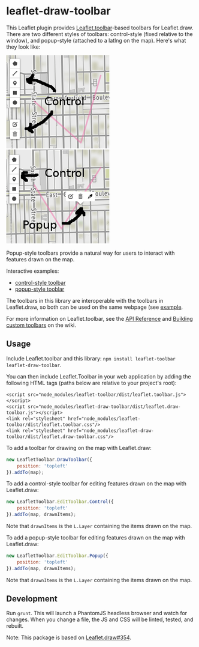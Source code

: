 leaflet-draw-toolbar
====================

[Leaflet.toolbar]: https://github.com/Leaflet/Leaflet.toolbar
[Leaflet.draw]: https://github.com/Leaflet/Leaflet.draw

This Leaflet plugin provides [Leaflet.toolbar][]-based toolbars for
Leaflet.draw. There are two different styles of toolbars:
control-style (fixed relative to the window), and popup-style (attached to a
latlng on the map). Here's what they look like:

![control-style toolbar](examples/control.png)
![popup-style toolbar](examples/popup.png)

Popup-style toolbars provide a natural way for users to interact with features
drawn on the map.

Interactive examples:

  - [control-style toolbar](https://justinmanley.github.io/leaflet-draw-toolbar/examples/control.html)
  - [popup-style tooblar](https://justinmanley.github.io/leaflet-draw-toolbar/examples/popup.html)


The toolbars in this library are interoperable with the toolbars in
Leaflet.draw, so both can be used on the same webpage (see 
[example](https://justinmanley.github.io/leaflet-draw-toolbar/examples/combined.html).

For more information on Leaflet.toolbar, see the [API Reference](https://github.com/leaflet/Leaflet.Toolbar/wiki/API-Reference) and [Building custom toolbars](https://github.com/leaflet/Leaflet.Toolbar/wiki/Building-custom-toolbars) on the wiki.

Usage
-----

Include Leaflet.toolbar and this library: `npm install leaflet-toolbar leaflet-draw-toolbar`.

You can then include Leaflet.Toolbar in your web application by adding the following HTML tags (paths below are relative to your project's root):

```
<script src="node_modules/leaflet-toolbar/dist/leaflet.toolbar.js"></script>
<script src="node_modules/leaflet-draw-toolbar/dist/leaflet.draw-toolbar.js"></script>
<link rel="stylesheet" href="node_modules/leaflet-toolbar/dist/leaflet.toolbar.css"/>
<link rel="stylesheet" href="node_modules/leaflet-draw-toolbar/dist/leaflet.draw-toolbar.css"/>
```

To add a toolbar for drawing on the map with Leaflet.draw:
```javascript
new LeafletToolbar.DrawToolbar({
    position: 'topleft'
}).addTo(map);

```

To add a control-style toolbar for editing features drawn on the map with Leaflet.draw:
```javascript
new LeafletToolbar.EditToolbar.Control({
    position: 'topleft'
}).addTo(map, drawnItems);
```
Note that `drawnItems` is the `L.Layer` containing the items drawn on the map.

To add a popup-style toolbar for editing features drawn on the map with Leaflet.draw:
```javascript
new LeafletToolbar.EditToolbar.Popup({
    position: 'topleft'
}).addTo(map, drawnItems);
```
Note that `drawnItems` is the `L.Layer` containing the items drawn on the map.

Development
-----------

Run `grunt`. This will launch a PhantomJS headless browser and watch for
changes. When you change a file, the JS and CSS will be linted, tested,
and rebuilt.

Note: This package is based on [Leaflet.draw#354](https://github.com/Leaflet/Leaflet.draw/pull/354).
